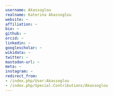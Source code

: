 ```yaml
---
username: Akassoglou
realname: Katerina Akassoglou
website: ~
affiliation: ~
bio: ~
github: ~
orcid: ~
linkedin: ~
googlescholar: ~
wikidata: ~
twitter: ~
mastodon-url: ~
meta: ~
instagram: ~
redirect_from:
- /index.php/User:Akassoglou
- /index.php/Special:Contributions/Akassoglou
---
```

